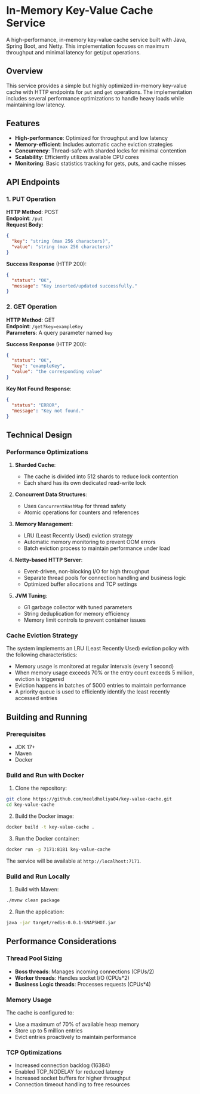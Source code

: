 # In-Memory Key-Value Cache Service

A high-performance, in-memory key-value cache service built with Java, Spring Boot, and Netty. This implementation focuses on maximum throughput and minimal latency for get/put operations.

## Overview

This service provides a simple but highly optimized in-memory key-value cache with HTTP endpoints for `put` and `get` operations. The implementation includes several performance optimizations to handle heavy loads while maintaining low latency.

## Features

- **High-performance**: Optimized for throughput and low latency
- **Memory-efficient**: Includes automatic cache eviction strategies
- **Concurrency**: Thread-safe with sharded locks for minimal contention
- **Scalability**: Efficiently utilizes available CPU cores
- **Monitoring**: Basic statistics tracking for gets, puts, and cache misses

## API Endpoints

### 1. PUT Operation

**HTTP Method**: POST  
**Endpoint**: `/put`  
**Request Body**:
```json
{
  "key": "string (max 256 characters)",
  "value": "string (max 256 characters)"
}
```

**Success Response** (HTTP 200):
```json
{
  "status": "OK",
  "message": "Key inserted/updated successfully."
}
```

### 2. GET Operation

**HTTP Method**: GET  
**Endpoint**: `/get?key=exampleKey`  
**Parameters**: A query parameter named `key`

**Success Response** (HTTP 200):
```json
{
  "status": "OK",
  "key": "exampleKey",
  "value": "the corresponding value"
}
```

**Key Not Found Response**:
```json
{
  "status": "ERROR",
  "message": "Key not found."
}
```

## Technical Design

### Performance Optimizations

1. **Sharded Cache**:
   - The cache is divided into 512 shards to reduce lock contention
   - Each shard has its own dedicated read-write lock

2. **Concurrent Data Structures**:
   - Uses `ConcurrentHashMap` for thread safety
   - Atomic operations for counters and references

3. **Memory Management**:
   - LRU (Least Recently Used) eviction strategy
   - Automatic memory monitoring to prevent OOM errors
   - Batch eviction process to maintain performance under load

4. **Netty-based HTTP Server**:
   - Event-driven, non-blocking I/O for high throughput
   - Separate thread pools for connection handling and business logic
   - Optimized buffer allocations and TCP settings

5. **JVM Tuning**:
   - G1 garbage collector with tuned parameters
   - String deduplication for memory efficiency
   - Memory limit controls to prevent container issues

### Cache Eviction Strategy

The system implements an LRU (Least Recently Used) eviction policy with the following characteristics:

- Memory usage is monitored at regular intervals (every 1 second)
- When memory usage exceeds 70% or the entry count exceeds 5 million, eviction is triggered
- Eviction happens in batches of 5000 entries to maintain performance
- A priority queue is used to efficiently identify the least recently accessed entries

## Building and Running

### Prerequisites

- JDK 17+
- Maven
- Docker

### Build and Run with Docker

1. Clone the repository:
```bash
git clone https://github.com/neeldholiya04/key-value-cache.git
cd key-value-cache
```

2. Build the Docker image:
```bash
docker build -t key-value-cache .
```

3. Run the Docker container:
```bash
docker run -p 7171:8181 key-value-cache
```

The service will be available at `http://localhost:7171`.

### Build and Run Locally

1. Build with Maven:
```bash
./mvnw clean package
```

2. Run the application:
```bash
java -jar target/redis-0.0.1-SNAPSHOT.jar
```

## Performance Considerations

### Thread Pool Sizing

- **Boss threads**: Manages incoming connections (CPUs/2)
- **Worker threads**: Handles socket I/O (CPUs*2)
- **Business Logic threads**: Processes requests (CPUs*4)

### Memory Usage

The cache is configured to:
- Use a maximum of 70% of available heap memory
- Store up to 5 million entries
- Evict entries proactively to maintain performance

### TCP Optimizations

- Increased connection backlog (16384)
- Enabled TCP_NODELAY for reduced latency
- Increased socket buffers for higher throughput
- Connection timeout handling to free resources
